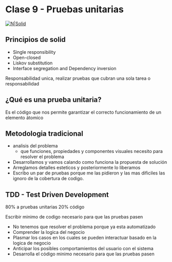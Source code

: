 # Clase 9 - Pruebas unitarias
[![N|Solid](https://cldup.com/dTxpPi9lDf.thumb.png)](https://nodesource.com/products/nsolid)

## Principios de solid
* Single responsibility 
* Open-closed
* Liskov substitution
* Interface segregation and Dependency inversion

Responsabilidad unica, realizar pruebas que cubran una sola tarea o responsabilidad

## ¿Qué es una prueba unitaria? 
Es el código que nos permite garantizar el correcto funcionamiento de un elemento átomico

## Metodologia tradicional
- analisis del problema
	* que funciones, propiedades y componentes visuales necesito para resolver el problema
- Desarrollamos y vamos calando como funciona la propuesta de solución
- Arreglamos detalles esteticos y posteriormente lo liberamos
- Escribo un par de pruebas porque me las pidieron y las mas dificiles las ignoro de la cobertura de codigo.

## TDD - Test Driven Development
80% a pruebas unitarias 
20% código

Escribir minimo de codigo necesario para que las pruebas pasen
 - No tenemos que resolver el problema porque ya esta automatizado
- Comprender la logica del negocio
- Plasmar los casos en los cuales se pueden interactuar basado en la logica de negocio
- Anticipar los posibles comportamientos del usuario con el sistema
- Desarrolla el código minimo necesario para que las pruebas pasen
	
